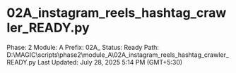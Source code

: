 # 02A_instagram_reels_hashtag_crawler_READY.py

Phase: 2
Module: A
Prefix: 02A_
Status: Ready
Path: D:\MAGIC\scripts\phase2\module_A\02A_instagram_reels_hashtag_crawler_READY.py
Last Updated: July 28, 2025 5:14 PM (GMT+5:30)
